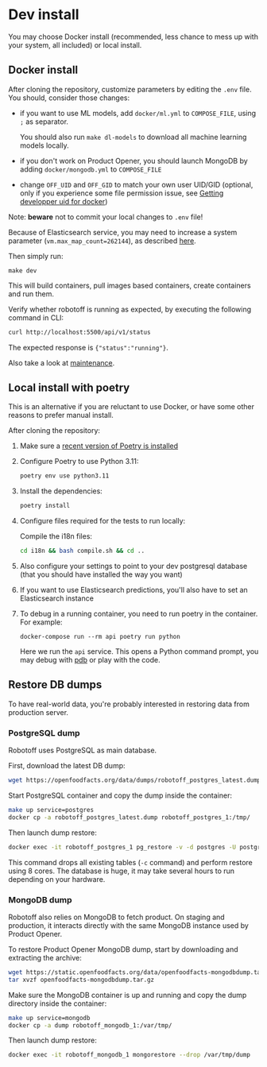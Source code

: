 # Dev install

You may choose Docker install (recommended, less chance to mess up with your system, all included) or local install.

## Docker install

After cloning the repository, customize parameters by editing the `.env` file.
You should, consider those changes:

- if you want to use ML models, add `docker/ml.yml` to `COMPOSE_FILE`, using `;` as separator.

  You should also run `make dl-models` to download all machine learning models locally.

- if you don't work on Product Opener, you should launch MongoDB by adding `docker/mongodb.yml` to `COMPOSE_FILE`

- change `OFF_UID` and `OFF_GID` to match your own user UID/GID (optional, only if you experience some file permission issue, see [Getting developper uid for docker](https://gist.github.com/alexgarel/6e6158ee869d6db2192e0441fd58576e))

Note: **beware** not to commit your local changes to `.env` file!

Because of Elasticsearch service, you may need to increase a system parameter (`vm.max_map_count=262144`), as described [here](https://www.elastic.co/guide/en/elasticsearch/reference/current/vm-max-map-count.html).


Then simply run:

```
make dev
```

This will build containers, pull images based containers, create containers and run them.

Verify whether robotoff is running as expected, by executing the following command in CLI:
```bash
curl http://localhost:5500/api/v1/status
```
The expected response is `{"status":"running"}`.

Also take a look at [maintenance](./maintenance.md).

## Local install with poetry

This is an alternative if you are reluctant to use Docker, or have some other reasons to prefer manual install.

After cloning the repository:
1. Make sure a [recent version of Poetry is installed](https://python-poetry.org/docs/#installation)

2. Configure Poetry to use Python 3.11:
   ```bash
   poetry env use python3.11
   ```

3.  Install the dependencies:

    ```bash
    poetry install
    ```

4.  Configure files required for the tests to run locally:

    Compile the i18n files:
    ```bash
    cd i18n && bash compile.sh && cd ..
    ```

3. Also configure your settings to point to your dev postgresql database (that you should have installed the way you want)

4. If you want to use Elasticsearch predictions, you'll also have to set an Elasticsearch instance

5. To debug in a running container, you need to run poetry in the container. For example:

    ```
    docker-compose run --rm api poetry run python
    ```
    Here we run the `api` service. This opens a Python command prompt, you may debug with [pdb](https://docs.python.org/3/library/pdb.html) or play with the code. 


## Restore DB dumps

To have real-world data, you're probably interested in restoring data from production server.

### PostgreSQL dump

Robotoff uses PostgreSQL as main database.

First, download the latest DB dump:

```bash
wget https://openfoodfacts.org/data/dumps/robotoff_postgres_latest.dump
```

Start PostgreSQL container and copy the dump inside the container:

```bash
make up service=postgres
docker cp -a robotoff_postgres_latest.dump robotoff_postgres_1:/tmp/
```

Then launch dump restore:


```bash
docker exec -it robotoff_postgres_1 pg_restore -v -d postgres -U postgres -c -j 8 --if-exists /tmp/robotoff_postgres_latest.dump
```

This command drops all existing tables (`-c` command) and perform restore using 8 cores. The database is huge, it may take several hours to run depending on your hardware.

### MongoDB dump

Robotoff also relies on MongoDB to fetch product. On staging and production, it interacts directly with the same MongoDB instance used by Product Opener.

To restore Product Opener MongoDB dump, start by downloading and extracting the archive:

```bash
wget https://static.openfoodfacts.org/data/openfoodfacts-mongodbdump.tar.gz
tar xvzf openfoodfacts-mongodbdump.tar.gz
```

Make sure the MongoDB container is up and running and copy the dump directory inside the container:

```bash
make up service=mongodb
docker cp -a dump robotoff_mongodb_1:/var/tmp/
```

Then launch dump restore:

```bash
docker exec -it robotoff_mongodb_1 mongorestore --drop /var/tmp/dump
```
